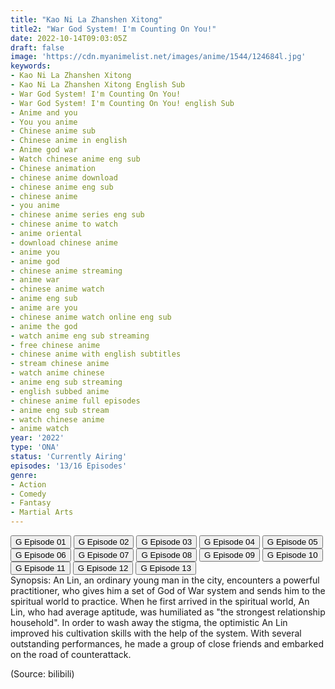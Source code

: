 ```yaml
---
title: "Kao Ni La Zhanshen Xitong"
title2: "War God System! I'm Counting On You!"
date: 2022-10-14T09:03:05Z
draft: false
image: 'https://cdn.myanimelist.net/images/anime/1544/124684l.jpg'
keywords:
- Kao Ni La Zhanshen Xitong
- Kao Ni La Zhanshen Xitong English Sub
- War God System! I'm Counting On You!
- War God System! I'm Counting On You! english Sub
- Anime and you
- You you anime
- Chinese anime sub
- Chinese anime in english
- Anime god war
- Watch chinese anime eng sub
- Chinese animation
- chinese anime download
- chinese anime eng sub
- chinese anime
- you anime
- chinese anime series eng sub
- chinese anime to watch
- anime oriental
- download chinese anime
- anime you
- anime god
- chinese anime streaming
- anime war
- chinese anime watch
- anime eng sub
- anime are you
- chinese anime watch online eng sub
- anime the god
- watch anime eng sub streaming
- free chinese anime
- chinese anime with english subtitles
- stream chinese anime
- watch anime chinese
- anime eng sub streaming
- english subbed anime
- chinese anime full episodes
- anime eng sub stream
- watch chinese anime
- anime watch
year: '2022'
type: 'ONA'
status: 'Currently Airing'
episodes: '13/16 Episodes'
genre:
- Action
- Comedy
- Fantasy
- Martial Arts
---
```


<div class="d-g gg-5 gtc-r ai-c">
<button onclick="window.open('?gog=kao-ni-la-zhanshen-xitong-episode-1','_blank')">G Episode 01</button>
<button onclick="window.open('?gog=kao-ni-la-zhanshen-xitong-episode-2','_blank')">G Episode 02</button>
<button onclick="window.open('?gog=kao-ni-la-zhanshen-xitong-episode-3','_blank')">G Episode 03</button>
<button onclick="window.open('?gog=kao-ni-la-zhanshen-xitong-episode-4','_blank')">G Episode 04</button>
<button onclick="window.open('?gog=kao-ni-la-zhanshen-xitong-episode-5','_blank')">G Episode 05</button>
<button onclick="window.open('?gog=kao-ni-la-zhanshen-xitong-episode-6','_blank')">G Episode 06</button>
<button onclick="window.open('?gog=kao-ni-la-zhanshen-xitong-episode-7','_blank')">G Episode 07</button>
<button onclick="window.open('?gog=kao-ni-la-zhanshen-xitong-episode-8','_blank')">G Episode 08</button>
<button onclick="window.open('?gog=kao-ni-la-zhanshen-xitong-episode-9','_blank')">G Episode 09</button>
<button onclick="window.open('?gog=kao-ni-la-zhanshen-xitong-episode-10','_blank')">G Episode 10</button>
<button onclick="window.open('?gog=kao-ni-la-zhanshen-xitong-episode-11','_blank')">G Episode 11</button>
<button onclick="window.open('?gog=kao-ni-la-zhanshen-xitong-episode-12','_blank')">G Episode 12</button>
<button onclick="window.open('?gog=kao-ni-la-zhanshen-xitong-episode-13','_blank')">G Episode 13</button>
</div>
<div class="bc-1 p-5 d-g gg-5">Synopsis: An Lin, an ordinary young man in the city, encounters a powerful practitioner, who gives him a set of God of War system and sends him to the spiritual world to practice. When he first arrived in the spiritual world, An Lin, who had average aptitude, was humiliated as "the strongest relationship household". In order to wash away the stigma, the optimistic An Lin improved his cultivation skills with the help of the system. With several outstanding performances, he made a group of close friends and embarked on the road of counterattack.

(Source: bilibili)
</div>